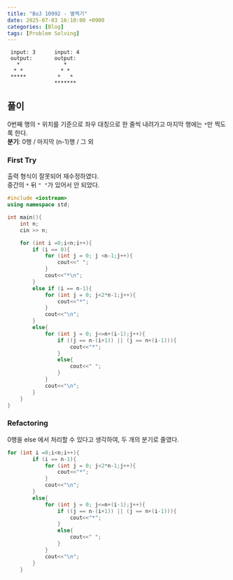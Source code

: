 ```yaml
---
title: "BoJ 10992 - 별찍기" 
date: 2025-07-03 16:10:00 +0900
categories: [Blog]
tags: [Problem Solving]
---
```

```
 input: 3      input: 4
 output:       output:
   *              *
  * *            * *
 *****          *   *
               *******
```
## 풀이

0번째 행의 `*` 위치를 기준으로 좌우 대칭으로 한 줄씩 내려가고 마지막 행에는 `*`만 찍도록 한다.  
**분기**: 0행 / 마지막 (n-1)행 / 그 외

### First Try

출력 형식이 잘못되어 재수정하였다.  
중간의 `*` 뒤 `" "`가 있어서 안 되었다.
```cpp
#include <iostream>
using namespace std;

int main(){
    int n;
    cin >> n;

    for (int i =0;i<n;i++){
        if (i == 0){
            for (int j = 0; j <n-1;j++){
                cout<<" ";
            }
            cout<<"*\n";
        }
        else if (i == n-1){
            for (int j = 0; j<2*n-1;j++){
                cout<<"*";
            }
            cout<<"\n";
        }
        else{
            for (int j = 0; j<=n+(i-1);j++){
                if ((j == n-(i+1)) || (j == n+(i-1))){
                    cout<<"*";                    
                }
                else{
                    cout<<" ";
                }
            }
            cout<<"\n";
        }
    }
}
```
### Refactoring 
0행을 else 에서 처리할 수 있다고 생각하여, 두 개의 분기로 줄였다. 
```cpp
for (int i =0;i<n;i++){
        if (i == n-1){
            for (int j = 0; j<2*n-1;j++){
                cout<<"*";
            }
            cout<<"\n";
        }
        else{
            for (int j = 0; j<=n+(i-1);j++){
                if ((j == n-(i+1)) || (j == n+(i-1))){
                    cout<<"*";                    
                }
                else{
                    cout<<" ";
                }
            }
            cout<<"\n";
        }
    }
```
